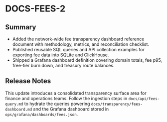 # DOCS-FEES-2

## Summary

- Added the network-wide fee transparency dashboard reference document with methodology, metrics, and reconciliation checklist.
- Published reusable SQL queries and API collection examples for exporting fee data into SQLite and ClickHouse.
- Shipped a Grafana dashboard definition covering domain totals, fee p95, free-tier burn down, and treasury route balances.

## Release Notes

This update introduces a consolidated transparency surface area for finance and operations teams.
Follow the ingestion steps in `docs/api/fees-query.md` to hydrate the queries powering
`docs/transparency/fees-dashboard.md` and the Grafana dashboard stored in `ops/grafana/dashboards/fees.json`.
